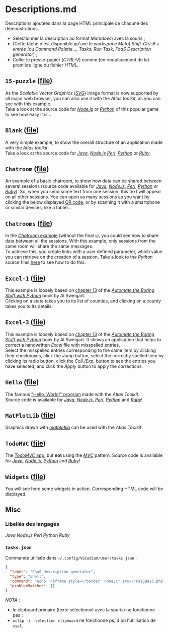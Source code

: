 # Descriptions.md

Descriptions ajoutées dans la page HTML principale de chacune des démonstrations.

- Sélectionner la description au format *Markdown* avec la souris ;
- (Cette tâche n'est disponible qu'ave le *workspace* *Meta*) *Shift-Ctrl-B* + *entrée* (ou *Command Palette…*, *Tasks: Run Task*, *FaaS Description generator*) ;
- Coller le presse-papier (*CTRL-V*) comme (en remplacement de la) première ligne du fichier *HTML*.


## `15-puzzle` ([file](./15-puzzle/Main.html))

As the *Scalable Vector Graphics* ([*SVG*](https://en.wikipedia.org/wiki/Scalable_Vector_Graphics)) image format is now supported by all major web browser, you can also use it with the *Atlas* *toolkit*, as you can see with this example.  
Take a look at the source code for [*Node.js*](https://repl.it/@AtlasTK/atlas-node#examples/15-puzzle/main.js) or [*Python*](https://repl.it/@AtlasTK/atlas-python#examples/15-puzzle/main.py) of this popular game to see how easy it is…

## `Blank` ([file](./Blank/Main.html))

A very simple example, to show the overall structure of an application made with the *Atlas* *toolkit*.  
Take a look at the source code for [*Java*](https://repl.it/@AtlasTK/atlas-java#examples/Blank/main.java), [*Node.js*](https://repl.it/@AtlasTK/atlas-node#examples/Blank/main.js) [*Perl*](https://repl.it/@AtlasTK/atlas-perl#examples/Blank/main.pl), [*Python*](https://repl.it/@AtlasTK/atlas-python#examples/Blank/main.py) or [*Ruby*](https://repl.it/@AtlasTK/atlas-ruby#examples/Blank/main.rb).

## `Chatroom` ([file](./Chatroom/Main.html))

An example of a basic chatroom, to show how data can be shared between several sessions (source code available for [*Java*](https://repl.it/@AtlasTK/atlas-java#examples/Chatroom/main.java), [*Node.js*](https://repl.it/@AtlasTK/atlas-node#examples/Chatroom/main.js), [*Perl*](https://repl.it/@AtlasTK/atlas-perl#examples/Chatroom/main.pl), [*Python*](https://repl.it/@AtlasTK/atlas-python#examples/Chatroom/main.py) or [*Ruby*](https://repl.it/@AtlasTK/atlas-ruby#examples/Chatroom/main.rb)). So, when you send some text from one session, this text will appear on all other sessions.
You can open as many sessions as you want by clicking the below displayed [QR code](https://en.wikipedia.org/wiki/QR_code), or by scanning it with a smartphone or similar devices, like a tablet…

## `Chatrooms` ([file](./Chatrooms/Admin.html))

In the [*Chatroom* example](https://repl.it/@AtlasTK/atlas-python#examples/Chatroom/main.py) (without the final `s`), you could see how to share data between all the sessions. With this example, only sessions from the same room will share the same messages.  
To achieve this, you create links with a user defined parameter, which value you can retrieve on the creation of a session. Take a look to the *Python* source files [here](https://repl.it/@AtlasTK/atlas-python#examples/Chatrooms/main.py) to see how to do this.

## `Excel-1` ([file](./Excel-1/Main.html))

This example is loosely based on [chapter 13](https://automatetheboringstuff.com/2e/chapter13/) of the [*Automate the Boring Stuff with Python*](https://automatetheboringstuff.com/) book by Al Sweigart.  
Clicking on a state takes you to its list of counties, and clicking on a county takes you to its details.


## `Excel-3` ([file](./Excel-3/Main.html))

This example is loosely based on [chapter 13](https://automatetheboringstuff.com/2e/chapter13/) of the [*Automate the Boring Stuff with Python*](https://automatetheboringstuff.com/) book by Al Sweigart. It shows an application that helps to correct a handwritten *Excel* file with misspelled entries.    
Select the misspelled entries corresponding to the same item by clicking their checkboxes, click the *Jump* button, select the correctly spelled item by clicking its radio button, click the *Coll./Exp.* button to see the entries you have selected, and click the *Apply* button to apply the corrections.

## `Hello` ([file](./Hello/Main.html))

The famous ["Hello, World!" program](https://en.wikipedia.org/wiki/%22Hello,_World!%22_program) made with the *Atlas* *Toolkit*.  
Source code is available for [*Java*](https://repl.it/@AtlasTK/atlas-java#examples/Hello/Hello.java), [*Node.js*](https://repl.it/@AtlasTK/atlas-node#examples/Hello/Hello.js), [*Perl*](https://repl.it/@AtlasTK/atlas-perl#examples/Hello/Hello.pl), [*Python*](https://repl.it/@AtlasTK/atlas-python#examples/Hello/Hello.py) and [*Ruby*](https://repl.it/@AtlasTK/atlas-ruby#examples/Hello/Hello.rb)!

## `MatPlotLib`  ([file](../../examples/PYH/MatPlotLib/main.py))

Graphics drawn with [*matplotlib*](https://matplotlib.org/) can be used with the *Atlas* *Toolkit*.

## `TodoMVC` ([file](./TodoMVC/Main.html))

The [*TodoMVC* app](http://todomvc.com/), but **not** using the [*MVC*](https://en.wikipedia.org/wiki/Model%E2%80%93view%E2%80%93controller) pattern.
Source code is available for [*Java*](https://repl.it/@AtlasTK/atlas-java#examples/TodoMVC/main.java), [*Node.js*](https://repl.it/@AtlasTK/atlas-java#examples/TodoMVC/main.java), [*Python*](https://repl.it/@AtlasTK/atlas-python#examples/TodoMVC/main.py) and [*Ruby*](https://repl.it/@AtlasTK/atlas-ruby#examples/TodoMVC/main.rb)!

## `Widgets` ([file](./Widgets/Main.html))

You will see here some widgets in action. Corresponding HTML code will be displayed.

## Misc

### Libellés des langages

*Java* *Node.js* *Perl* *Python* *Ruby*

### `tasks.json`

Commande utilisée dans `~/.config/VSCodium/User/tasks.json` :

```json
{
  "label": "FaaS description generator",
  "type": "shell",
  "command": "echo '<iframe style=\"border: none;\" src=\"FaaSDesc.php?text='$(xsel -o -p | base64 -w 0 - | sed s/+/%2B/g)'\"></iframe>' | xsel -i -b",
  "problemMatcher": []
}
```

*NOTA* :
- le clipboard primaire (texte sélectionné avec la souris) ne fonctionne pas ;
- `xclip -i -selection clipboard` ne fonctionne ps, d'où l'utilisation de `xsel`.